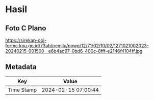 # Hasil

## Foto C Plano

https://sirekap-obj-formc.kpu.go.id/73ab/pemilu/ppwp/12/71/02/10/02/1271021002023-20240215-001500--e6b4ad97-0bd6-400c-8fff-e2146f4104ff.jpg


## Metadata

| Key        | Value               |
| ---------- | ------------------- |
| Time Stamp | 2024-02-15 07:00:44 |



